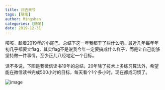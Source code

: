 ```yaml
---
title: 归去来兮
tags: [随笔]
author: Mingshan
categories: [随笔]
date: 2019-12-31
---
```


咳咳，趁着2019年的小尾巴，总结下这一年我都干了些什么吧。最近几年每年年初几乎都要立flag，其实flag不是说我今年一定要搞成什么样子，而是让自己能够坚持做一件事情，至少正儿八经地定一个目标。

<!-- more -->

话不多说，下图是我微信读书19年的总结，20年除了技术上多练习算法外，希望能在微信读书完成500小时的目标，每天看个1个多小时，现在都成习惯了。


![image](1https://github.com/mstao/static/blob/master/images/weread_2019.jpg?raw=true)
